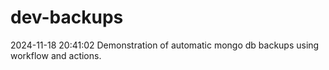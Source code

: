 # dev-backups
2024-11-18 20:41:02 Demonstration of automatic mongo db backups using workflow and actions.
